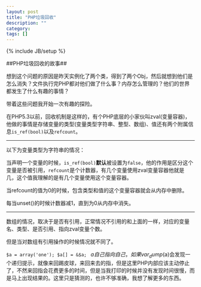 ```yaml
---
layout: post
title: "PHP垃圾回收"
description: ""
category: 
tags: []
---
```

{% include JB/setup %}

##PHP垃圾回收的故事##

想到这个问题的原因是昨天实例化了两个类，得到了两个Obj，然后就想到他们是怎么消失？文件执行完PHP都对他们做了什么事？内存怎么管理的？他们的世界都发生了什么有趣的事情？


带着这些问题我开始一次有趣的探险。

在PHP5.3以前，回收机制是这样的，有个PHP底层的小家伙叫zval(变量容器)，他做的事情是存储变量的类型(变量类型字符串、整型、数组)、值还有两个附属信息`is_ref(bool)`以及`refcount`。

<hr>

以下为变量类型为字符串的情况：

当声明一个变量的时候，`is_ref(bool)`**默认**被设置为`false`，他的作用是区分这个变量是否被引用，`refcount`是个计数器，有几个变量使用zval变量容器他就是几，这个值我理解的是有几个变量使用这个变量容器。

当refcount的值为0的时候，包含类型和值的这个变量容器就会从内存中删除。

每当unset()的时候计数器减1，直到为0从内存中消失。

<hr>

数组的情况，取决于是否有引用，正常情况不引用的和上面的一样，对应的变量名、类型、是否引用、指向zval变量个数。

但是当对数组有引用操作的时候情况就不同了。

``$a = array('one');
$a[] = &$a;
``
$a 自己指向自己，如果var_dump($a)会发现一个递归提示，就像来回踢皮球，来回来去的指，但是这里PHP内部应该主动停止了，不然来回指会花费更多的时间，但是当我打印的时候并没有发现时间很慢，而是马上出现结果的。这里只是猜测的，也许不够准确，我想了解更多的东西。


